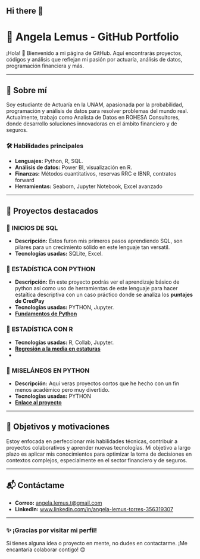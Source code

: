 ## Hi there 👋
# 🌟 **Angela Lemus - GitHub Portfolio**

¡Hola! 👋 Bienvenido a mi página de GitHub. Aquí encontrarás proyectos, códigos y análisis que reflejan mi pasión por actuaría, análisis de datos, programación financiera y más.

---

## 📝 **Sobre mí**
Soy estudiante de Actuaría en la UNAM, apasionada por la probabilidad, programación y análisis de datos para resolver problemas del mundo real. Actualmente, trabajo como Analista de Datos en ROHESA Consultores, donde desarrollo soluciones innovadoras en el ámbito financiero y de seguros.

### 🛠️ **Habilidades principales**
- **Lenguajes:** Python, R, SQL.  
- **Análisis de datos:** Power BI, visualización en R.  
- **Finanzas:** Métodos cuantitativos, reservas RRC e IBNR, contratos forward  
- **Herramientas:** Seaborn, Jupyter Notebook, Excel avanzado  

---

## 📂 **Proyectos destacados**

### 🔹 **INICIOS DE SQL**
- **Descripción:** Estos furon mis primeros pasos aprendiendo SQL, son pilares para un crecimiento sólido en este lenguaje tan versatil.   
- **Tecnologías usadas:** SQLite, Excel.  

### 🔹 **ESTADÍSTICA CON PYTHON**  
- **Descripción:** En este proyecto podrás ver el aprendizaje básico de python así como uso de herramientas de este lenguaje para hacer estaítica descriptiva con un caso práctico donde se analiza los **puntajes de CredPay**
- **Tecnologías usadas:** PYTHON, Jupyter.  
- **[Fundamentos de Python](./01_FUNDAMENTOS.ipynb)**
 
### 🔹 **ESTADÍSTICA CON R**  
- **Tecnologías usadas:** R, Collab, Jupyter.  
- **[Regresión a la media en estaturas](./Regresion_a_la_media_estaturas.ipynb)**
- 
### 🔹 **MISELÁNEOS EN PYTHON**
- **Descripción:** Aquí veras proyectos cortos que he hecho con un fin menos académico pero muy divertido.
- **Tecnologías usadas:** PYTHON  
- **[Enlace al proyecto](#)**  
---

## 🎯 **Objetivos y motivaciones**
Estoy enfocada en perfeccionar mis habilidades técnicas, contribuir a proyectos colaborativos y aprender nuevas tecnologías. Mi objetivo a largo plazo es aplicar mis conocimientos para optimizar la toma de decisiones en contextos complejos, especialmente en el sector financiero y de seguros.

---

## 📬 **Contáctame**
- **Correo:** angela.lemus.t@gmail.com
- **LinkedIn:** www.linkedin.com/in/angela-lemus-torres-356319307  
---

### ✨ ¡Gracias por visitar mi perfil!
Si tienes alguna idea o proyecto en mente, no dudes en contactarme. ¡Me encantaría colaborar contigo! 😊


